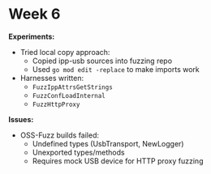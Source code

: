 # Week 6

**Experiments:**
- Tried local copy approach:
  - Copied ipp-usb sources into fuzzing repo
  - Used `go mod edit -replace` to make imports work
- Harnesses written:
  - `FuzzIppAttrsGetStrings`
  - `FuzzConfLoadInternal`
  - `FuzzHttpProxy`

**Issues:**
- OSS-Fuzz builds failed:
  - Undefined types (UsbTransport, NewLogger)
  - Unexported types/methods
  - Requires mock USB device for HTTP proxy fuzzing
